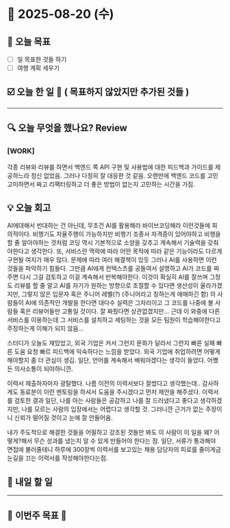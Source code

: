 # 📆 2025-08-20 (수)
## 🥅 오늘 목표 
- [ ] 일 목표한 것들 하기 
- [ ] 여행 계획 세우기 

## ☑️ 오늘 한 일 📑 ( 목표하지 않았지만 추가된 것들 )

***

## 🔍️ 오늘 무엇을 했나요? Review
### [WORK] 
각종 리뷰와 리뷰를 하면서 백엔드 쪽 API 구현 및 사용법에 대한 피드백과 가이드를 제공하느라 정신 없었음. 
그러나 다정히 잘 대응한 것 같음. 
오랜만에 백엔드 코드를 고민 고미하면서 짜고 리팩터링하고 더 좋은 방법이 없는지 고민하는 시간을 가짐. 

## 💡 오늘 회고
AI에대해서 반대하는 건 아닌데, 무조건 AI를 활용해라 바이브코딩해라 이런것들에 회의적이다. 비행기도 자율주행이 가능하지만 비행기 조종사 자격증이 있어야하고 비행을 할 줄 알아야하는 것처럼 코딩 역시 기본적으로 소양을 갖추고 계속해서 기술력을 갖춰야한다고 생각한다. 또, 서비스란 맥락에 따라 어떤 목적에 따라 같은 기능이라도 다르게 구현될 여지가 매우 많다. 문제에 따라 여러 해결책이 있듯 그러나 AI를 사용하면 이런 것들을 파악하기 힘들다. 그만큼 AI에게 컨텍스츠를 공들여서 설명하고 AI가 코드를 짜주면 다시 그걸 검토하고 이걸 계속해서 반복해야한다. 이것이 확실히 AI를 잘쓰며 그정도 리뷰를 할 줄 알고 AI를 자기가 원하는 방향으로 조절할 수 있다면 생산성이 올라가겠지만, 그렇지 않은 입문자 혹은 주니어 레벨(?) (주니어라고 칭하는게 애매하긴 함) 의 사람들이 AI에 의존적인 개발을 한다면 대다수 실력은 그자리이고 그 코드를 나중에 볼 사람들 혹은 리뷰어들만 고통일 것이다. 잘 짜줬다면 상관없겠지만… 근데 이 와중에 다른 서비스를 이용하는데 그 서비스를 설치하고 세팅하는 것을 모든 팀원이 학습해야한다고 주장하는게 이해가 되지 않음… 

스터디가 오늘도 재밌었고, 외국 기업은 커서 그런지 문화가 달라서 그런지 빠른 실패 빠른 도움 요청 빠르 피드백에 익숙하다는 느낌을 받았다. 외국 기업에 취업하려면 어떻게 해야할지 좀 더 관심이 생김. 일단, 언어를 계속해서 배워야겠다는 생각이 들었다. 어쨌든 의사소통이 되야하니깐. 

이력서 제출하자마자 광탈했다. 나름 이전의 이력서보다 잘썼다고 생각했는데.. 감사하게도 동료분이 이런 멘토링을 하셔서 도움을 주시겠다고 먼저 제안을 해주셨다. 
이력서를 검토한 결과 일단, 나를 아는 사람들은 공감하고 나를 잘 드러냈다고 좋다고 생각하겠지만, 나를 모르는 사람의 입장에서는 어렵다고 생각할 것. 그러니깐 근거가 없는 주장이니 신뢰가 떨어질 것이고 눈에 잘 안들어옴. 

내가 주도적으로 해결한 것들을 어필하고 강조된 것들만 봐도 이 사람이 이 일을 왜? 어떻게?해서 무슨 성과를 냈는지 알 수 있게 만들어야 한다는 점. 일단, 서류가 통과해야 면접에 불러줄테니 하루에 300장씩 이력서를 보고있는 채용 담당자의 피로를 줄이게금 눈길을 끄는 이력서를 작성해야한다는점. 

## 🎯 내일 할 일
***

## 🏁 이번주 목표 🏁
